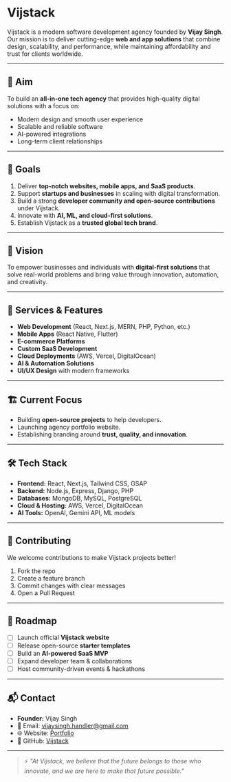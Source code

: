 # Vijstack

Vijstack is a modern software development agency founded by **Vijay Singh**.  
Our mission is to deliver cutting-edge **web and app solutions** that combine design, scalability, and performance, while maintaining affordability and trust for clients worldwide.

---

## 🌟 Aim

To build an **all-in-one tech agency** that provides high-quality digital solutions with a focus on:

- Modern design and smooth user experience
- Scalable and reliable software
- AI-powered integrations
- Long-term client relationships

---

## 🎯 Goals

1. Deliver **top-notch websites, mobile apps, and SaaS products**.
2. Support **startups and businesses** in scaling with digital transformation.
3. Build a strong **developer community and open-source contributions** under Vijstack.
4. Innovate with **AI, ML, and cloud-first solutions**.
5. Establish Vijstack as a **trusted global tech brand**.

---

## 🚀 Vision

To empower businesses and individuals with **digital-first solutions** that solve real-world problems and bring value through innovation, automation, and creativity.

---

## 🔑 Services & Features

- **Web Development** (React, Next.js, MERN, PHP, Python, etc.)
- **Mobile Apps** (React Native, Flutter)
- **E-commerce Platforms**
- **Custom SaaS Development**
- **Cloud Deployments** (AWS, Vercel, DigitalOcean)
- **AI & Automation Solutions**
- **UI/UX Design** with modern frameworks

---

## 🏗️ Current Focus

- Building **open-source projects** to help developers.
- Launching agency portfolio website.
- Establishing branding around **trust, quality, and innovation**.

---

## 🛠️ Tech Stack

- **Frontend:** React, Next.js, Tailwind CSS, GSAP
- **Backend:** Node.js, Express, Django, PHP
- **Databases:** MongoDB, MySQL, PostgreSQL
- **Cloud & Hosting:** AWS, Vercel, DigitalOcean
- **AI Tools:** OpenAI, Gemini API, ML models

---

## 🤝 Contributing

We welcome contributions to make Vijstack projects better!

1. Fork the repo
2. Create a feature branch
3. Commit changes with clear messages
4. Open a Pull Request

---

## 📌 Roadmap

- [ ] Launch official **Vijstack website**
- [ ] Release open-source **starter templates**
- [ ] Build an **AI-powered SaaS MVP**
- [ ] Expand developer team & collaborations
- [ ] Host community-driven events & hackathons

---

## 📬 Contact

- **Founder:** Vijay Singh
- 📧 Email: vijaysingh.handler@gmail.com
- 🌐 Website: [Portfolio](https://dev.vijstack.com)
- 🐙 GitHub: [Vijstack](https://github.com/vijstack)

---

> ⚡ _"At Vijstack, we believe that the future belongs to those who innovate, and we are here to make that future possible."_
